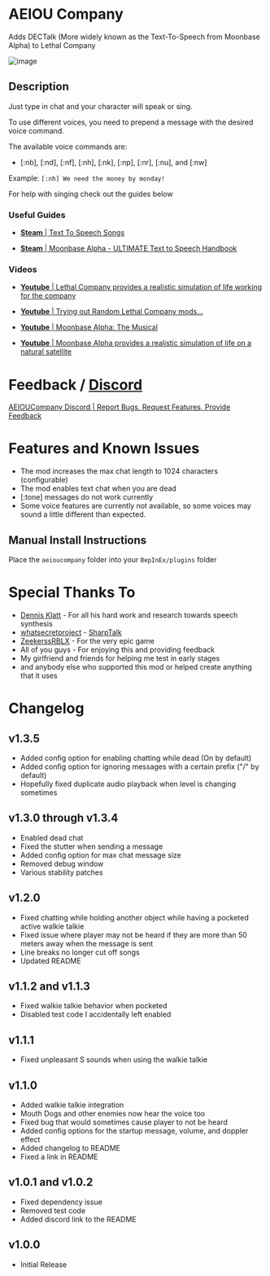 # AEIOU Company
Adds DECTalk (More widely known as the Text-To-Speech from Moonbase Alpha) to Lethal Company

![image](https://i.imgur.com/99exaIE.png)
## Description
Just type in chat and your character will speak or sing.

To use different voices, you need to prepend a message with the desired voice command.

The available voice commands are:
- [:nb], [:nd], [:nf], [:nh], [:nk], [:np], [:nr], [:nu], and [:nw]

Example: `[:nh] We need the money by monday!`

For help with singing check out the guides below

### Useful Guides
- [**Steam** | Text To Speech Songs](https://steamcommunity.com/sharedfiles/filedetails/?id=919364352)

- [**Steam** | Moonbase Alpha - ULTIMATE Text to Speech Handbook](https://steamcommunity.com/sharedfiles/filedetails/?id=482628855)
### Videos
- [**Youtube** | Lethal Company provides a realistic simulation of life working for the company](https://www.youtube.com/watch?v=rRH6jlt4UgI)

- [**Youtube** | Trying out Random Lethal Company mods...](https://www.youtube.com/watch?v=bt-3ozflITQ)

- [**Youtube** | Moonbase Alpha: The Musical](https://www.youtube.com/watch?v=CNPKXfb3rws)

- [**Youtube** | Moonbase Alpha provides a realistic simulation of life on a natural satellite](https://www.youtube.com/watch?v=Hv6RbEOlqRo)




# Feedback / [Discord](https://discord.gg/QPAt6fHExW)
[AEIOUCompany Discord | Report Bugs, Request Features, Provide Feedback](https://discord.gg/QPAt6fHExW)
# Features and Known Issues
- The mod increases the max chat length to 1024 characters (configurable)
- The mod enables text chat when you are dead
- [:tone] messages do not work currently
- Some voice features are currently not available, so some voices may sound a little different than expected.

## Manual Install Instructions
Place the `aeioucompany` folder into your `BepInEx/plugins` folder

# Special Thanks To
- [Dennis Klatt](https://en.wikipedia.org/wiki/Dennis_H._Klatt) - For all his hard work and research towards speech synthesis
- [whatsecretproject](https://github.com/whatsecretproject) - [SharpTalk](https://github.com/whatsecretproject/SharpTalk)
- [ZeekerssRBLX](https://twitter.com/ZeekerssRBLX) - For the very epic game
- All of you guys - For enjoying this and providing feedback
- My girlfriend and friends for helping me test in early stages
- and anybody else who supported this mod or helped create anything that it uses
# Changelog
## v1.3.5
- Added config option for enabling chatting while dead (On by default)
- Added config option for ignoring messages with a certain prefix ("/" by default)
- Hopefully fixed duplicate audio playback when level is changing sometimes
## v1.3.0 through v1.3.4
- Enabled dead chat
- Fixed the stutter when sending a message
- Added config option for max chat message size
- Removed debug window
- Various stability patches
## v1.2.0
- Fixed chatting while holding another object while having a pocketed active walkie talkie
- Fixed issue where player may not be heard if they are more than 50 meters away when the message is sent
- Line breaks no longer cut off songs
- Updated README
## v1.1.2 and v1.1.3
- Fixed walkie talkie behavior when pocketed
- Disabled test code I accidentally left enabled
## v1.1.1
- Fixed unpleasant S sounds when using the walkie talkie
## v1.1.0
- Added walkie talkie integration
- Mouth Dogs and other enemies now hear the voice too
- Fixed bug that would sometimes cause player to not be heard
- Added config options for the startup message, volume, and doppler effect
- Added changelog to README
- Fixed a link in README
## v1.0.1 and v1.0.2
- Fixed dependency issue
- Removed test code
- Added discord link to the README
## v1.0.0
- Initial Release